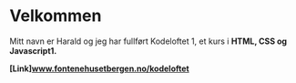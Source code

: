 # Velkommen <br>  

Mitt navn er Harald og jeg har fullført Kodeloftet 1, et kurs i <strong>HTML, CSS og Javascript1<strong>. 

[Link]www.fontenehusetbergen.no/kodeloftet


